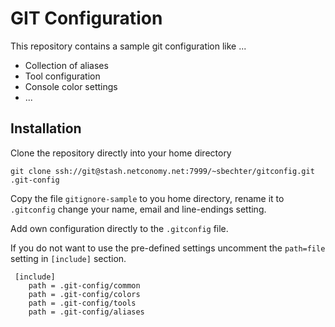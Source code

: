 # GIT Configuration

This repository contains a sample git configuration like ...

* Collection of aliases
* Tool configuration 
* Console color settings
* ...

## Installation

Clone the repository directly into your home directory

    git clone ssh://git@stash.netconomy.net:7999/~sbechter/gitconfig.git .git-config

Copy the file ```gitignore-sample``` to you home directory, rename it to ```.gitconfig``` change your name, email and line-endings setting.

Add own configuration directly to the ```.gitconfig``` file.

If you do not want to use the pre-defined settings uncomment the ```path=file``` setting in ```[include]``` section.

     [include]
        path = .git-config/common
        path = .git-config/colors
        path = .git-config/tools
        path = .git-config/aliases

